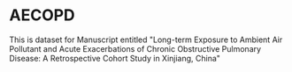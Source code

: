 # AECOPD

This is dataset for Manuscript entitled "Long-term Exposure to Ambient Air Pollutant and Acute Exacerbations of Chronic Obstructive Pulmonary Disease: A Retrospective Cohort Study in Xinjiang, China"
